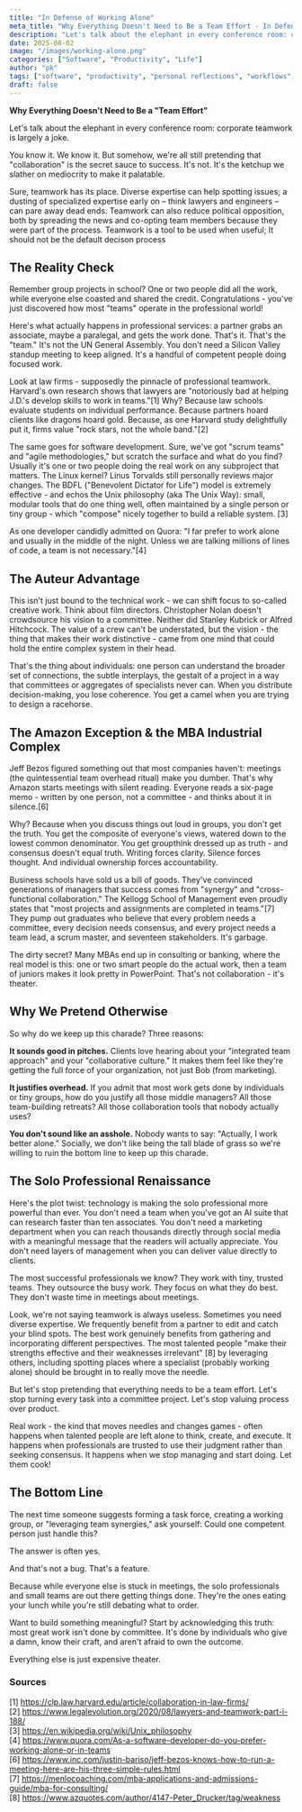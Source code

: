 ```yaml
---
title: "In Defense of Working Alone"
meta_title: "Why Everything Doesn't Need to Be a Team Effort - In Defense of Working Alone"
description: "Let's talk about the elephant in every conference room: corporate teamwork is largely a joke. You know it. We know it. But somehow, we're all still pretending that collaboration is the secret sauce to success."
date: 2025-08-02
image: "/images/working-alone.png"
categories: ["Software", "Productivity", "Life"]
author: "pk"
tags: ["software", "productivity", "personal reflections", "workflows", "bricolage", "ph"]
draft: false
---
```


**Why Everything Doesn't Need to Be a "Team Effort"**

Let's talk about the elephant in every conference room: corporate teamwork is largely a joke.  

You know it. We know it.  But somehow, we're all still pretending that "collaboration" is the secret sauce to success. It's not. It's the ketchup we slather on mediocrity to make it palatable.

Sure, teamwork has its place. Diverse expertise can help spotting issues; a dusting of specialized expertise early on – think lawyers and engineers – can pare away dead ends.  Teamwork can also reduce political opposition, both by spreading the news and co-opting team members because they were part of the process.  Teamwork is a tool to be used when useful;  It should not be the default decison process

## The Reality Check 

Remember group projects in school? One or two people did all the work, while everyone else coasted and shared the credit. Congratulations - you've just discovered how most "teams" operate in the professional world! 

Here's what actually happens in professional services: a partner grabs an associate, maybe a paralegal, and gets the work done. That's it. That's the "team." It's not the UN General Assembly. You don't need a Silicon Valley standup meeting to keep aligned. It's a handful of competent people doing focused work.

Look at law firms - supposedly the pinnacle of professional teamwork. Harvard's own research shows that lawyers are "notoriously bad at helping J.D.'s develop skills to work in teams."[1] Why? Because law schools evaluate students on individual performance. Because partners hoard clients like dragons hoard gold. Because, as one Harvard study delightfully put it, firms value "rock stars, not the whole band."[2]

The same goes for software development. Sure, we've got "scrum teams" and "agile methodologies," but scratch the surface and what do you find? Usually it's one or two people doing the real work on any subproject that matters. The Linux kernel? Linus Torvalds still personally reviews major changes. The BDFL ("Benevolent Dictator for Life") model is extremely effective - and echos the Unix philosophy (aka The Unix Way): small, modular tools that do one thing well, often maintained by a single person or tiny group - which "compose" nicely together to build a reliable system. [3]

As one developer candidly admitted on Quora: "I far prefer to work alone and usually in the middle of the night. Unless we are talking millions of lines of code, a team is not necessary."[4]

## The Auteur Advantage

This isn't just bound to the technical work - we can shift focus to so-called creative work. Think about film directors. Christopher Nolan doesn't crowdsource his vision to a committee. Neither did Stanley Kubrick or Alfred Hitchcock. The value of a crew can't be understated, but the vision - the thing that makes their work distinctive - came from one mind that could hold the entire complex system in their head.

That's the thing about individuals: one person can understand the broader set of connections, the subtle interplays, the gestalt of a project in a way that committees or aggregates of specialists never can. When you distribute decision-making, you lose coherence. You get a camel when you are trying to design a racehorse.

## The Amazon Exception & the MBA Industrial Complex

Jeff Bezos figured something out that most companies haven't: meetings (the quintessential team overhead ritual) make you dumber. That's why Amazon starts meetings with silent reading. Everyone reads a six-page memo - written by one person, not a committee - and thinks about it in silence.[6]

Why? Because when you discuss things out loud in groups, you don't get the truth. You get the composite of everyone's views, watered down to the lowest common denominator. You get groupthink dressed up as truth - and consensus doesn't equal truth. Writing forces clarity. Silence forces thought. And individual ownership forces accountability.

Business schools have sold us a bill of goods. They've convinced generations of managers that success comes from "synergy" and "cross-functional collaboration." The Kellogg School of Management even proudly states that "most projects and assignments are completed in teams."[7] They pump out graduates who believe that every problem needs a committee, every decision needs consensus, and every project needs a team lead, a scrum master, and seventeen stakeholders. It's garbage.

The dirty secret? Many MBAs end up in consulting or banking, where the real model is this: one or two smart people do the actual work, then a team of juniors makes it look pretty in PowerPoint. That's not collaboration - it's theater.

## Why We Pretend Otherwise 

So why do we keep up this charade? Three reasons:

**It sounds good in pitches.** Clients love hearing about your "integrated team approach" and your "collaborative culture." It makes them feel like they're getting the full force of your organization, not just Bob (from marketing).

**It justifies overhead.** If you admit that most work gets done by individuals or tiny groups, how do you justify all those middle managers? All those team-building retreats? All those collaboration tools that nobody actually uses?

**You don't sound like an asshole.** Nobody wants to say: "Actually, I work better alone." Socially, we don't like being the tall blade of grass so we're willing to ruin the bottom line to keep up this charade.

## The Solo Professional Renaissance
 
Here's the plot twist: technology is making the solo professional more powerful than ever. You don't need a team when you've got an AI suite that can research faster than ten associates. You don't need a marketing department when you can reach thousands directly through social media with a meaningful message that the readers will actually appreciate. You don't need layers of management when you can deliver value directly to clients.

The most successful professionals we know? They work with tiny, trusted teams. They outsource the busy work. They focus on what they do best. They don't waste time in meetings about meetings. 

Look, we're not saying teamwork is always useless. Sometimes you need diverse expertise. We frequently benefit from a partner to edit and catch your blind spots. The best work genuinely benefits from gathering and incorporating different perspectives. The most talented people "make their strengths effective and their weaknesses irrelevant" [8] by leveraging others, including spotting places where a specialist (probably working alone) should be brought in to really move the needle.

But let's stop pretending that everything needs to be a team effort. Let's stop turning every task into a committee project. Let's stop valuing process over product.

Real work - the kind that moves needles and changes games - often happens when talented people are left alone to think, create, and execute. It happens when professionals are trusted to use their judgment rather than seeking consensus. It happens when we stop managing and start doing. Let them cook!

## The Bottom Line

The next time someone suggests forming a task force, creating a working group, or "leveraging team synergies," ask yourself: Could one competent person just handle this?

The answer is often yes.

And that's not a bug. That's a feature.

Because while everyone else is stuck in meetings, the solo professionals and small teams are out there getting things done. They're the ones eating your lunch while you're still debating what to order.

Want to build something meaningful? Start by acknowledging this truth: most great work isn't done by committee. It's done by individuals who give a damn, know their craft, and aren't afraid to own the outcome.

Everything else is just expensive theater.


### Sources
[1] https://clp.law.harvard.edu/article/collaboration-in-law-firms/  
[2] https://www.legalevolution.org/2020/08/lawyers-and-teamwork-part-i-188/  
[3] https://en.wikipedia.org/wiki/Unix_philosophy  
[4] https://www.quora.com/As-a-software-developer-do-you-prefer-working-alone-or-in-teams  
[6] https://www.inc.com/justin-bariso/jeff-bezos-knows-how-to-run-a-meeting-here-are-his-three-simple-rules.html  
[7] https://menlocoaching.com/mba-applications-and-admissions-guide/mba-for-consulting/  
[8] https://www.azquotes.com/author/4147-Peter_Drucker/tag/weakness